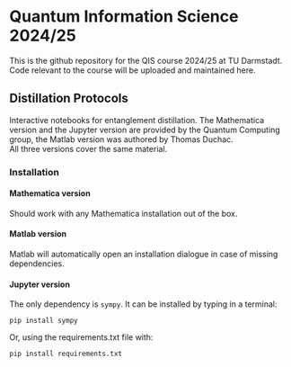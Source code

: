 # Quantum Information Science 2024/25

This is the github repository for the QIS course 2024/25 at TU Darmstadt. <br>
Code relevant to the course will be uploaded and maintained here.

## Distillation Protocols

Interactive notebooks for entanglement distillation. The Mathematica version and the Jupyter version are provided by the Quantum Computing group, the Matlab version was authored by Thomas Duchac.  
All three versions cover the same material.

### Installation
#### Mathematica version
Should work with any Mathematica installation out of the  box.

#### Matlab version
Matlab will automatically open an installation dialogue in case of missing dependencies.

#### Jupyter version
The only dependency is `sympy`. It can be installed by typing in a terminal:
```
pip install sympy
```
Or, using the requirements.txt file with:
```
pip install requirements.txt
```
